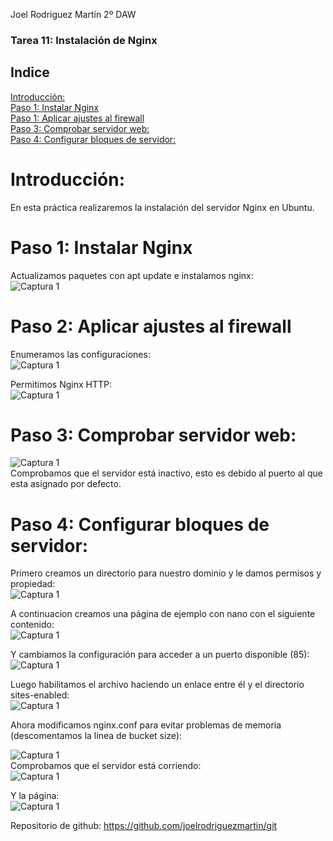 Joel Rodriguez Martín
2º DAW

### Tarea 11: Instalación de Nginx

## Indice
[Introducción:](#introduccion)       	
[Paso 1: Instalar Nginx](#paso1)       		
[Paso 1: Aplicar ajustes al firewall](#paso2)       	
[Paso 3: Comprobar servidor web:](#paso3)       	
[Paso 4: Configurar bloques de servidor:](#paso4)       	

# Introducción:<a name="introduccion"></a>
En esta práctica realizaremos la instalación del servidor Nginx en Ubuntu.

# Paso 1: Instalar Nginx<a name="paso1"></a>
Actualizamos paquetes con apt update e instalamos nginx:   
![Captura 1](https://github.com/joelrodriguezmartin/git/blob/main/imgsT11/captura1.png)<br/>

# Paso 2: Aplicar ajustes al firewall<a name="paso2"></a>
Enumeramos las configuraciones:  
![Captura 1](https://github.com/joelrodriguezmartin/git/blob/main/imgsT11/captura2.png)<br/>













Permitimos Nginx HTTP:  
![Captura 1](https://github.com/joelrodriguezmartin/git/blob/main/imgsT11/captura3.png)<br/>














# Paso 3: Comprobar servidor web:<a name="paso3"></a>
![Captura 1](https://github.com/joelrodriguezmartin/git/blob/main/imgsT11/captura4.png)<br/>
Comprobamos que el servidor está inactivo, esto es debido al puerto al que esta asignado por defecto.  
# Paso 4: Configurar bloques de servidor:<a name="paso4"></a>
Primero creamos un directorio para nuestro dominio y le damos permisos y propiedad:  
![Captura 1](https://github.com/joelrodriguezmartin/git/blob/main/imgsT11/captura5.png)<br/>









A continuacion creamos una página de ejemplo con nano con el siguiente contenido:  
![Captura 1](https://github.com/joelrodriguezmartin/git/blob/main/imgsT11/captura6.png)<br/>

Y cambiamos la configuración para acceder a un puerto disponible (85):  
![Captura 1](https://github.com/joelrodriguezmartin/git/blob/main/imgsT11/captura7.png)<br/>

Luego habilitamos el archivo haciendo un enlace entre él y el directorio sites-enabled:  
![Captura 1](https://github.com/joelrodriguezmartin/git/blob/main/imgsT11/captura8.png)<br/>

Ahora modificamos nginx.conf para evitar problemas de memoria (descomentamos la linea de bucket size):  

![Captura 1](https://github.com/joelrodriguezmartin/git/blob/main/imgsT11/captura9.png)<br/>
Comprobamos que el servidor está corriendo:  
![Captura 1](https://github.com/joelrodriguezmartin/git/blob/main/imgsT11/captura10.png)<br/>

Y la página:  
![Captura 1](https://github.com/joelrodriguezmartin/git/blob/main/imgsT11/captura11.png)<br/>

Repositorio de github: https://github.com/joelrodriguezmartin/git
